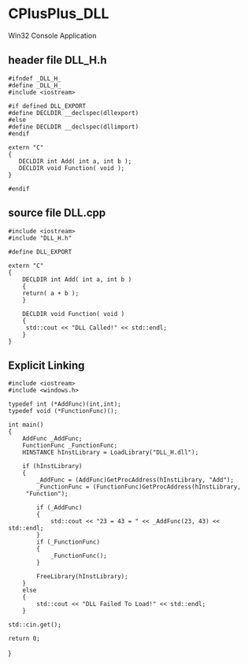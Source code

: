 # CPlusPlus_DLL

Win32 Console Application

## header file DLL_H.h

    #ifndef _DLL_H_
    #define _DLL_H_
    #include <iostream>
 
    #if defined DLL_EXPORT
    #define DECLDIR __declspec(dllexport)
    #else
    #define DECLDIR __declspec(dllimport)
    #endif
 
    extern "C"
    {
       DECLDIR int Add( int a, int b );
       DECLDIR void Function( void );
    }    
 
    #endif

## source file DLL.cpp

    #include <iostream>
    #include "DLL_H.h"
 
    #define DLL_EXPORT
 
    extern "C"
    {
        DECLDIR int Add( int a, int b )
        {
        return( a + b );
        }
 
        DECLDIR void Function( void )
        {
         std::cout << "DLL Called!" << std::endl;
        }
    }


## Explicit Linking

    #include <iostream>
    #include <windows.h>
 
    typedef int (*AddFunc)(int,int);
    typedef void (*FunctionFunc)();
 
    int main()
    {
        AddFunc _AddFunc;
        FunctionFunc _FunctionFunc;
        HINSTANCE hInstLibrary = LoadLibrary("DLL_H.dll");
 
        if (hInstLibrary)
        {
            _AddFunc = (AddFunc)GetProcAddress(hInstLibrary, "Add");
            _FunctionFunc = (FunctionFunc)GetProcAddress(hInstLibrary,
         "Function");
 
            if (_AddFunc)
            {
                std::cout << "23 = 43 = " << _AddFunc(23, 43) << std::endl;
            }
            if (_FunctionFunc)
            {
                _FunctionFunc();
            }
 
            FreeLibrary(hInstLibrary);
        }
        else
        {
            std::cout << "DLL Failed To Load!" << std::endl;
        }
 
    std::cin.get();
 
    return 0;
}

